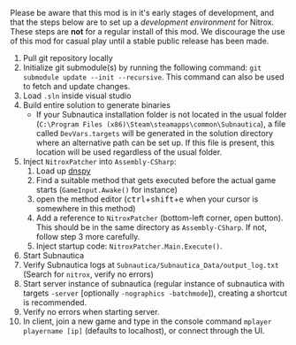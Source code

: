 Please be aware that this mod is in it's early stages of development, and that the steps below are to set up a *development environment* for Nitrox. These steps are **not** for a regular install of this mod. We discourage the use of this mod for casual play until a stable public release has been made.

1. Pull git repository locally
2. Initialize git submodule(s) by running the following command: `git submodule update --init --recursive`. This command can also be used to fetch and update changes.
3. Load `.sln` inside visual studio
4. Build entire solution to generate binaries
    - If your Subnautica installation folder is not located in the usual folder (`C:\Program Files (x86)\Steam\steamapps\common\Subnautica`), a file called `DevVars.targets` will be generated in the solution directory where an alternative path can be set up. If this file is present, this location will be used regardless of the usual folder.
5. Inject `NitroxPatcher` into `Assembly-CSharp`:
    1. Load up [dnspy](https://github.com/0xd4d/dnSpy)
    2. Find a suitable method that gets executed before the actual game starts (`GameInput.Awake()` for instance)
    3. open the method editor (<kbd>ctrl</kbd>+<kbd>shift</kbd>+<kbd>e</kbd> when your cursor is somewhere in this method)
    4. Add a reference to `NitroxPatcher` (bottom-left corner, open button). This should be in the same directory as `Assembly-CSharp`. If not, follow step 3 more carefully.
    5. Inject startup code: `NitroxPatcher.Main.Execute()`.
6. Start Subnautica
7. Verify Subnautica logs at `Subnautica/Subnautica_Data/output_log.txt` (Search for `nitrox`, verify no errors)
8. Start server instance of subnautica (regular instance of subnautica with targets `-server` [optionally `-nographics -batchmode`]), creating a shortcut is recommended.
9. Verify no errors when starting server.
10. In client, join a new game and type in the console command `mplayer playername [ip]` (defaults to localhost), or connect through the UI.